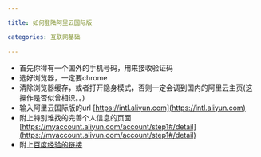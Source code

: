 ```yaml
---

title: 如何登陆阿里云国际版

categories: 互联网基础

---
```


* 首先你得有一个国外的手机号码，用来接收验证码
* 选好浏览器，一定要chrome
* 清除浏览器缓存，或者打开隐身模式，否则一定会调到国内的阿里云主页(这操作是否似曾相识。。)
* 输入阿里云国际版的url [https://intl.aliyun.com](https://intl.aliyun.com)
* 附上特别难找的完善个人信息的页面 [https://myaccount.aliyun.com/account/step1#/detail](https://myaccount.aliyun.com/account/step1#/detail)
* 附上[百度经验的链接](http://jingyan.baidu.com/article/8cdccae955b60c315413cdcf.html)



